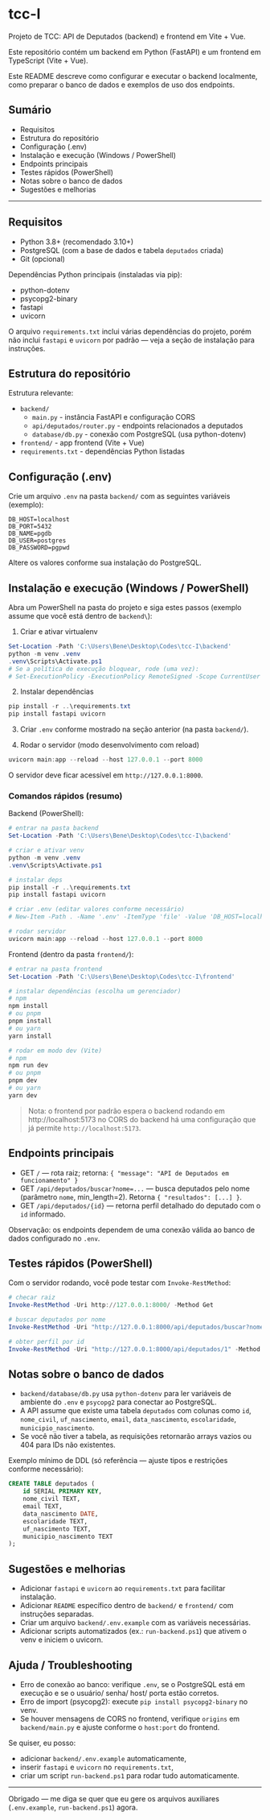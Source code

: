 # tcc-I

Projeto de TCC: API de Deputados (backend) e frontend em Vite + Vue.

Este repositório contém um backend em Python (FastAPI) e um frontend em TypeScript (Vite + Vue).

Este README descreve como configurar e executar o backend localmente, como preparar o banco de dados e exemplos de uso dos endpoints.

## Sumário

- Requisitos
- Estrutura do repositório
- Configuração (.env)
- Instalação e execução (Windows / PowerShell)
- Endpoints principais
- Testes rápidos (PowerShell)
- Notas sobre o banco de dados
- Sugestões e melhorias

---

## Requisitos

- Python 3.8+ (recomendado 3.10+)
- PostgreSQL (com a base de dados e tabela `deputados` criada)
- Git (opcional)

Dependências Python principais (instaladas via pip):

- python-dotenv
- psycopg2-binary
- fastapi
- uvicorn

O arquivo `requirements.txt` inclui várias dependências do projeto, porém não inclui `fastapi` e `uvicorn` por padrão — veja a seção de instalação para instruções.

## Estrutura do repositório

Estrutura relevante:

- `backend/`
	- `main.py` - instância FastAPI e configuração CORS
	- `api/deputados/router.py` - endpoints relacionados a deputados
	- `database/db.py` - conexão com PostgreSQL (usa python-dotenv)
- `frontend/` - app frontend (Vite + Vue)
- `requirements.txt` - dependências Python listadas

## Configuração (.env)

Crie um arquivo `.env` na pasta `backend/` com as seguintes variáveis (exemplo):

```
DB_HOST=localhost
DB_PORT=5432
DB_NAME=pgdb
DB_USER=postgres
DB_PASSWORD=pgpwd
```

Altere os valores conforme sua instalação do PostgreSQL.

## Instalação e execução (Windows / PowerShell)

Abra um PowerShell na pasta do projeto e siga estes passos (exemplo assume que você está dentro de `backend\`):

1. Criar e ativar virtualenv

```powershell
Set-Location -Path 'C:\Users\Bene\Desktop\Codes\tcc-I\backend'
python -m venv .venv
.venv\Scripts\Activate.ps1
# Se a política de execução bloquear, rode (uma vez):
# Set-ExecutionPolicy -ExecutionPolicy RemoteSigned -Scope CurrentUser
```

2. Instalar dependências

```powershell
pip install -r ..\requirements.txt
pip install fastapi uvicorn
```

3. Criar `.env` conforme mostrado na seção anterior (na pasta `backend/`).

4. Rodar o servidor (modo desenvolvimento com reload)

```powershell
uvicorn main:app --reload --host 127.0.0.1 --port 8000
```

O servidor deve ficar acessível em `http://127.0.0.1:8000`.

### Comandos rápidos (resumo)

Backend (PowerShell):

```powershell
# entrar na pasta backend
Set-Location -Path 'C:\Users\Bene\Desktop\Codes\tcc-I\backend'

# criar e ativar venv
python -m venv .venv
.venv\Scripts\Activate.ps1

# instalar deps
pip install -r ..\requirements.txt
pip install fastapi uvicorn

# criar .env (editar valores conforme necessário)
# New-Item -Path . -Name '.env' -ItemType 'file' -Value 'DB_HOST=localhost`nDB_PORT=5432`nDB_NAME=pgdb`nDB_USER=postgres`nDB_PASSWORD=pgpwd'

# rodar servidor
uvicorn main:app --reload --host 127.0.0.1 --port 8000
```

Frontend (dentro da pasta `frontend/`):

```powershell
# entrar na pasta frontend
Set-Location -Path 'C:\Users\Bene\Desktop\Codes\tcc-I\frontend'

# instalar dependências (escolha um gerenciador)
# npm
npm install
# ou pnpm
pnpm install
# ou yarn
yarn install

# rodar em modo dev (Vite)
# npm
npm run dev
# ou pnpm
pnpm dev
# ou yarn
yarn dev
```

> Nota: o frontend por padrão espera o backend rodando em http://localhost:5173 no CORS do backend há uma configuração que já permite `http://localhost:5173`.

## Endpoints principais

- GET `/` — rota raiz; retorna: `{ "message": "API de Deputados em funcionamento" }`
- GET `/api/deputados/buscar?nome=...` — busca deputados pelo nome (parâmetro `nome`, min_length=2). Retorna `{ "resultados": [...] }`.
- GET `/api/deputados/{id}` — retorna perfil detalhado do deputado com o `id` informado.

Observação: os endpoints dependem de uma conexão válida ao banco de dados configurado no `.env`.

## Testes rápidos (PowerShell)

Com o servidor rodando, você pode testar com `Invoke-RestMethod`:

```powershell
# checar raiz
Invoke-RestMethod -Uri http://127.0.0.1:8000/ -Method Get

# buscar deputados por nome
Invoke-RestMethod -Uri "http://127.0.0.1:8000/api/deputados/buscar?nome=Silva" -Method Get

# obter perfil por id
Invoke-RestMethod -Uri "http://127.0.0.1:8000/api/deputados/1" -Method Get
```

## Notas sobre o banco de dados

- `backend/database/db.py` usa `python-dotenv` para ler variáveis de ambiente do `.env` e `psycopg2` para conectar ao PostgreSQL.
- A API assume que existe uma tabela `deputados` com colunas como `id`, `nome_civil`, `uf_nascimento`, `email`, `data_nascimento`, `escolaridade`, `municipio_nascimento`.
- Se você não tiver a tabela, as requisições retornarão arrays vazios ou 404 para IDs não existentes.

Exemplo mínimo de DDL (só referência — ajuste tipos e restrições conforme necessário):

```sql
CREATE TABLE deputados (
	id SERIAL PRIMARY KEY,
	nome_civil TEXT,
	email TEXT,
	data_nascimento DATE,
	escolaridade TEXT,
	uf_nascimento TEXT,
	municipio_nascimento TEXT
);
```

## Sugestões e melhorias

- Adicionar `fastapi` e `uvicorn` ao `requirements.txt` para facilitar instalação.
- Adicionar `README` específico dentro de `backend/` e `frontend/` com instruções separadas.
- Criar um arquivo `backend/.env.example` com as variáveis necessárias.
- Adicionar scripts automatizados (ex.: `run-backend.ps1`) que ativem o venv e iniciem o uvicorn.

## Ajuda / Troubleshooting

- Erro de conexão ao banco: verifique `.env`, se o PostgreSQL está em execução e se o usuário/ senha/ host/ porta estão corretos.
- Erro de import (psycopg2): execute `pip install psycopg2-binary` no venv.
- Se houver mensagens de CORS no frontend, verifique `origins` em `backend/main.py` e ajuste conforme o `host:port` do frontend.

Se quiser, eu posso:
- adicionar `backend/.env.example` automaticamente,
- inserir `fastapi` e `uvicorn` no `requirements.txt`,
- criar um script `run-backend.ps1` para rodar tudo automaticamente.

---

Obrigado — me diga se quer que eu gere os arquivos auxiliares (`.env.example`, `run-backend.ps1`) agora.
